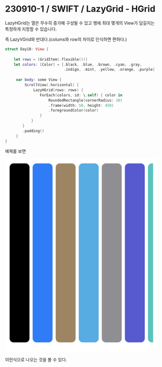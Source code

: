 # 230910-1 / SWIFT / LazyGrid - HGrid

LazyHGrid는 열은 무수히 증가해 구성될 수 있고 행에 최대 몇개의 View가 담길지는 특정하게 지정할 수 있습니다.

즉 LazyVGrid와 반대다.(colums와 row의 차이로 인식하면 편하다.)

```swift
struct Day18: View {
    
    let rows = [GridItem(.flexible())]
    let colors: [Color] = [.black, .blue, .brown, .cyan, .gray,
                           .indigo, .mint, .yellow, .orange, .purple]
     
     var body: some View {
         ScrollView(.horizontal) {
             LazyHGrid(rows: rows) {
                ForEach(colors, id: \.self) { color in
                    RoundedRectangle(cornerRadius: 10)
                    .frame(width: 50, height: 450)
                    .foregroundColor(color)
                }
            }
        }
        .padding()
     }
}
```

예제를 보면 

![Alt text](<../사진/스크린샷 2023-09-10 오후 7.02.45.png>)

이런식으로 나오는 것을 볼 수 있다.